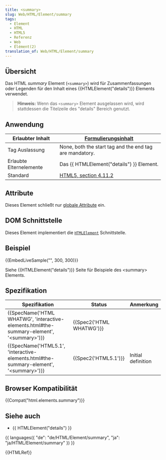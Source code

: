 ```yaml
---
title: <summary>
slug: Web/HTML/Element/summary
tags:
  - Element
  - HTML
  - HTML5
  - Referenz
  - Web
  - Élément(2)
translation_of: Web/HTML/Element/summary
---
```

## Übersicht

Das HTML _summary_ Element (`<summary>`) wird für Zusammenfassungen oder Legenden für den Inhalt eines {{HTMLElement("details")}} Elements verwendet.

> **Hinweis:** Wenn das `<summary>` Element ausgelassen wird, wird stattdessen die Titelzeile des "details" Bereich genutzt.

## Anwendung

| Erlaubter Inhalt        | [Formulierungsinhalt](/en/HTML/Content_categories#Phrasing_content "en/HTML/Content categories#Phrasing content")                  |
| ----------------------- | ---------------------------------------------------------------------------------------------------------------------------------- |
| Tag Auslassung          | None, both the start tag and the end tag are mandatory.                                                                            |
| Erlaubte Elternelemente | Das {{ HTMLElement("details") }} Element.                                                                                  |
| Standard                | [HTML5, section 4.11.2](http://www.whatwg.org/specs/web-apps/current-work/multipage/interactive-elements.html#the-summary-element) |

## Attribute

Dieses Element schließt nur [globale Attribute](/de/docs/HTML/Global_attributes "HTML/Global attributes") ein.

## DOM Schnittstelle

Dieses Element implementiert die [`HTMLElement`](/en/DOM/element "en/DOM/element") Schnittstelle.

## Beispiel

{{EmbedLiveSample("", 300, 300)}}

Siehe {{HTMLElement("details")}} Seite für Beispiele des \<summary> Elements.

## Spezifikation

| Spezifikation                                                                                                                    | Status                           | Anmerkung          |
| -------------------------------------------------------------------------------------------------------------------------------- | -------------------------------- | ------------------ |
| {{SpecName('HTML WHATWG', 'interactive-elements.html#the-summary-element', '&lt;summary&gt;')}} | {{Spec2('HTML WHATWG')}} |                    |
| {{SpecName('HTML5.1', 'interactive-elements.html#the-summary-element', '&lt;summary&gt;')}}         | {{Spec2('HTML5.1')}}     | Initial definition |

## Browser Kompatibilität

{{Compat("html.elements.summary")}}

## Siehe auch

- {{ HTMLElement("details") }}

{{ languages({ "de": "de/HTML/Element/summary", "ja": "ja/HTML/Element/summary" }) }}

{{HTMLRef}}
